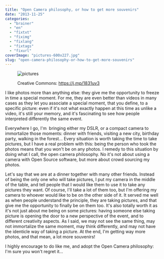 ```yaml
---
title: "Open Camera philosophy, or how to get more souvenirs"
date: "2013-11-25"
categories: 
  - "brainer"
  - "en"
  - "fixtxt"
  - "fiximg"
  - "fixlang"
  - "fixtags"
  - "fixurl"
coverImage: "pictures-600x227.jpg"
slug: "open-camera-philosophy-or-how-to-get-more-souvenirs"
---
```


<figure>

![pictures](images/pictures-600x227.jpg)

<figcaption>

Creative Commons: https://j.mp/1831uv3

</figcaption>

</figure>

I like photos more than anything else: they give me the opportunity to freeze in time a special moment. For me, they are even better than videos in many cases as they let you associate a special moment, that you define, to a specific picture: even if it's not what exactly happen at this time as unlike a video, it's still your memory, and it's fascinating to see how people interpreted differently the same event.

Everywhere I go, I'm  bringing either my DSLR, or a compact camera to immortalize those moments: dinner with friends, visiting a new city, birthday party, walking in the forest... Every situation is worth taking the time to take pictures, but I have a real problem with this: being the person who took the photos means that you won't be on any photos. I remedy to this situation by doing what I call, the open camera philosophy. No it's not about using a camera with Open Source software, but more about crowd sourcing my photos.

Let's say that we are at a dinner together with many other friends. Instead of being the only one who will take pictures, I put my camera in the middle of the table, and tell people that I would like them to use it to take any pictures they want. Of course, I'll take a lot of them too, but I'm offering my camera to whoever would like to be on the other side of it. It served me well as when people understand the principle, they are taking pictures, and that give me the opportunity to finally be on them too. It's also totally worth it as it's not just about me being on some pictures: having someone else taking picture is opening the door to a new perspective of the event, and to different creativity aspects. As I said, we may not see the same thing, may not immortalize the same moment, may think differently, and may not have the identicle way of taking a picture. At the end, I'm getting way more photos, and that mean, a lot more souvenirs!

I highly encourage to do like me, and adopt the Open Camera philosophy: I'm sure you won't regret it...
